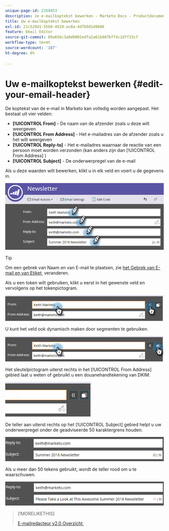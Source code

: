 ```yaml
---
unique-page-id: 2359453
description: Je e-mailkoptekst bewerken - Marketo Docs - Productdocumentatie
title: Uw e-mailkoptekst bewerken
exl-id: 21c529d1-55b0-4529-ac0a-4dfb9d149686
feature: Email Editor
source-git-commit: 09a656c3a0d0002edfa1a61b987bff4c1dff33cf
workflow-type: tm+mt
source-wordcount: '187'
ht-degree: 0%

---
```


# Uw e-mailkoptekst bewerken {#edit-your-email-header}

De koptekst van de e-mail in Marketo kan volledig worden aangepast. Het bestaat uit vier velden:

* **[!UICONTROL From]** - De naam van de afzender zoals u deze wilt weergeven
* **[!UICONTROL From Address]** - Het e-mailadres van de afzender zoals u het wilt weergeven
* **[!UICONTROL Reply-to]** - Het e-mailadres waarnaar de reactie van een persoon moet worden verzonden (kan anders zijn dan [!UICONTROL From Address] )
* **[!UICONTROL Subject]** - De onderwerpregel van de e-mail

Als u deze waarden wilt bewerken, klikt u in elk veld en voert u de gegevens in.

![](assets/one-3.png)

>[!TIP]
>
>Om een gebrek van Naam en van E-mail te plaatsen, zie [&#x200B; het Gebrek van E-mail en van Etiket &#x200B;](/help/marketo/product-docs/administration/email-setup/change-the-default-from-email-and-from-label.md) veranderen.

Als u een token wilt gebruiken, klikt u eerst in het gewenste veld en vervolgens op het tokenpictogram.

![](assets/two-3.png)

U kunt het veld ook dynamisch maken door segmenten te gebruiken.

![](assets/three-2.png)

Het sleutelpictogram uiterst rechts in het [!UICONTROL From Address] gebied laat u weten of gebruikt u een douanehandtekening van DKIM.

![](assets/four-2.png)

De teller aan uiterst rechts op het [!UICONTROL Subject] gebied helpt u uw onderwerpregel onder de geadviseerde 50 karaktergrens houden.

![](assets/five-1.png)

Als u meer dan 50 tekens gebruikt, wordt de teller rood om u te waarschuwen.

![](assets/six-1.png)

>[!MORELIKETHIS]
>
>[&#x200B; E-mailredacteur v2.0 Overzicht &#x200B;](/help/marketo/product-docs/email-marketing/general/email-editor-2/email-editor-v2-0-overview.md)
